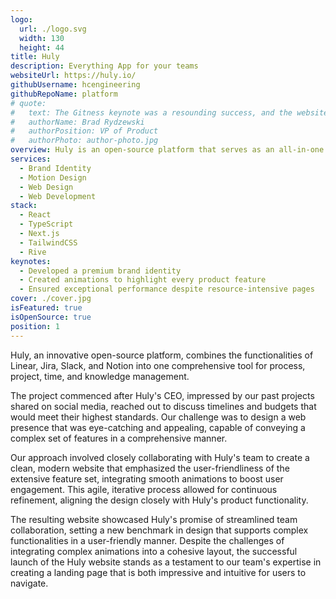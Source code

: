 ```yaml
---
logo:
  url: ./logo.svg
  width: 130
  height: 44
title: Huly
description: Everything App for your teams
websiteUrl: https://huly.io/
githubUsername: hcengineering
githubRepoName: platform
# quote:
#   text: The Gitness keynote was a resounding success, and the website turned out to be absolutely incredible. Our CEO, along with the entire team, is thoroughly impressed with the quality of work delivered. Many thanks to the Pixel Point team for their enormous efforts! We look forward to further collaboration!
#   authorName: Brad Rydzewski
#   authorPosition: VP of Product
#   authorPhoto: author-photo.jpg
overview: Huly is an open-source platform that serves as an all-in-one replacement of Linear, Jira, Slack, and Notion.
services:
  - Brand Identity
  - Motion Design
  - Web Design
  - Web Development
stack:
  - React
  - TypeScript
  - Next.js
  - TailwindCSS
  - Rive
keynotes:
  - Developed a premium brand identity
  - Created animations to highlight every product feature
  - Ensured exceptional performance despite resource-intensive pages
cover: ./cover.jpg
isFeatured: true
isOpenSource: true
position: 1
---
```


Huly, an innovative open-source platform, combines the functionalities of Linear, Jira, Slack, and Notion into one comprehensive tool for process, project, time, and knowledge management.

The project commenced after Huly's CEO, impressed by our past projects shared on social media, reached out to discuss timelines and budgets that would meet their highest standards. Our challenge was to design a web presence that was eye-catching and appealing, capable of conveying a complex set of features in a comprehensive manner.

Our approach involved closely collaborating with Huly's team to create a clean, modern website that emphasized the user-friendliness of the extensive feature set, integrating smooth animations to boost user engagement. This agile, iterative process allowed for continuous refinement, aligning the design closely with Huly's product functionality.

The resulting website showcased Huly's promise of streamlined team collaboration, setting a new benchmark in design that supports complex functionalities in a user-friendly manner. Despite the challenges of integrating complex animations into a cohesive layout, the successful launch of the Huly website stands as a testament to our team's expertise in creating a landing page that is both impressive and intuitive for users to navigate.
